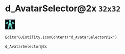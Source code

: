 # d_AvatarSelector@2x `32x32`
<img src="/img/d_AvatarSelector@2x.png" width=32 height=32>

``` CSharp
EditorGUIUtility.IconContent("d_AvatarSelector@2x")
```
```
d_AvatarSelector@2x
```
